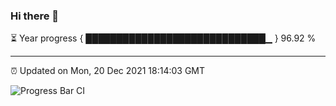 ### Hi there 👋

⏳ Year progress { █████████████████████████████▁ } 96.92 %

---

⏰ Updated on Mon, 20 Dec 2021 18:14:03 GMT

![Progress Bar CI](https://github.com/liununu/liununu/workflows/Progress%20Bar%20CI/badge.svg)
